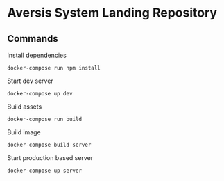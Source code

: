 Aversis System Landing Repository
=================================

## Commands

Install dependencies

```
docker-compose run npm install
```

Start dev server

```
docker-compose up dev
```

Build assets

```
docker-compose run build
````

Build image

```
docker-compose build server
```

Start production based server

```
docker-compose up server
```
